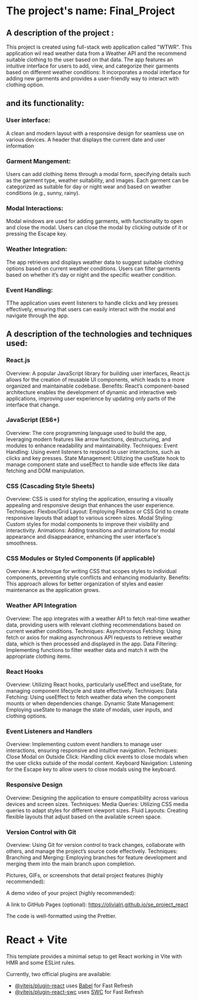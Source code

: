 # The project's name: Final_Project

## A description of the project :

This project is created using full-stack web application called "WTWR".
This application wil read weather data from a Weather API and the recommend suitable clothing to the user based on that data.
The app features an intuitive interface for users to add, view, and categorize their garments based on different weather conditions: It incorporates a modal interface for adding new garments and provides a user-friendly way to interact with clothing option.

## and its functionality:

### User interface:

A clean and modern layout with a responsive design for seamless use on various devices.
A header that displays the current date and user information

### Garment Mangement:

Users can add clothing items through a modal form, specifying details such as the garment type, weather suitability, and images.
Each garment can be categorized as suitable for day or night wear and based on weather conditions (e.g., sunny, rainy).

### Modal Interactions:

Modal windows are used for adding garments, with functionality to open and close the modal.
Users can close the modal by clicking outside of it or pressing the Escape key.

### Weather Integration:

The app retrieves and displays weather data to suggest suitable clothing options based on current weather conditions.
Users can filter garments based on whether it’s day or night and the specific weather condition.

### Event Handling:

TThe application uses event listeners to handle clicks and key presses effectively, ensuring that users can easily interact with the modal and navigate through the app.

## A description of the technologies and techniques used:

### React.js

Overview: A popular JavaScript library for building user interfaces, React.js allows for the creation of reusable UI components, which leads to a more organized and maintainable codebase. Benefits: React’s component-based architecture enables the development of dynamic and interactive web applications, improving user experience by updating only parts of the interface that change.

### JavaScript (ES6+)

Overview: The core programming language used to build the app, leveraging modern features like arrow functions, destructuring, and modules to enhance readability and maintainability. Techniques: Event Handling: Using event listeners to respond to user interactions, such as clicks and key presses. State Management: Utilizing the useState hook to manage component state and useEffect to handle side effects like data fetching and DOM manipulation.

### CSS (Cascading Style Sheets)

Overview: CSS is used for styling the application, ensuring a visually appealing and responsive design that enhances the user experience. Techniques: Flexbox/Grid Layout: Employing Flexbox or CSS Grid to create responsive layouts that adapt to various screen sizes. Modal Styling: Custom styles for modal components to improve their visibility and interactivity. Animations: Adding transitions and animations for modal appearance and disappearance, enhancing the user interface's smoothness.

### CSS Modules or Styled Components (if applicable)

Overview: A technique for writing CSS that scopes styles to individual components, preventing style conflicts and enhancing modularity. Benefits: This approach allows for better organization of styles and easier maintenance as the application grows.

### Weather API Integration

Overview: The app integrates with a weather API to fetch real-time weather data, providing users with relevant clothing recommendations based on current weather conditions. Techniques: Asynchronous Fetching: Using fetch or axios for making asynchronous API requests to retrieve weather data, which is then processed and displayed in the app. Data Filtering: Implementing functions to filter weather data and match it with the appropriate clothing items.

### React Hooks

Overview: Utilizing React hooks, particularly useEffect and useState, for managing component lifecycle and state effectively. Techniques: Data Fetching: Using useEffect to fetch weather data when the component mounts or when dependencies change. Dynamic State Management: Employing useState to manage the state of modals, user inputs, and clothing options.

### Event Listeners and Handlers

Overview: Implementing custom event handlers to manage user interactions, ensuring responsive and intuitive navigation. Techniques: Close Modal on Outside Click: Handling click events to close modals when the user clicks outside of the modal content. Keyboard Navigation: Listening for the Escape key to allow users to close modals using the keyboard.

### Responsive Design

Overview: Designing the application to ensure compatibility across various devices and screen sizes. Techniques: Media Queries: Utilizing CSS media queries to adapt styles for different viewport sizes. Fluid Layouts: Creating flexible layouts that adjust based on the available screen space.

### Version Control with Git

Overview: Using Git for version control to track changes, collaborate with others, and manage the project’s source code effectively. Techniques: Branching and Merging: Employing branches for feature development and merging them into the main branch upon completion.

Pictures, GIFs, or screenshots that detail project features (highly recommended):

A demo video of your project (highly recommended):

A link to GitHub Pages (optional): https://olivialrj.github.io/se_project_react

The code is well-formatted using the Prettier.

# React + Vite

This template provides a minimal setup to get React working in Vite with HMR and some ESLint rules.

Currently, two official plugins are available:

- [@vitejs/plugin-react](https://github.com/vitejs/vite-plugin-react/blob/main/packages/plugin-react/README.md) uses [Babel](https://babeljs.io/) for Fast Refresh
- [@vitejs/plugin-react-swc](https://github.com/vitejs/vite-plugin-react-swc) uses [SWC](https://swc.rs/) for Fast Refresh

